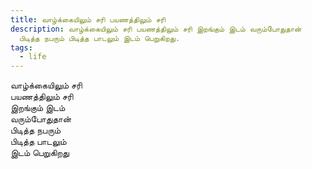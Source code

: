 ```yaml
---
title: வாழ்க்கையிலும் சரி பயணத்திலும் சரி
description: வாழ்க்கையிலும் சரி பயணத்திலும் சரி இறங்கும் இடம் வரும்போதுதான்
  பிடித்த நபரும் பிடித்த பாடலும் இடம் பெறுகிறது.
tags:
  - life
---
```


வாழ்க்கையிலும் சரி  
பயணத்திலும் சரி  
இறங்கும் இடம்  
வரும்போதுதான்  
பிடித்த நபரும்  
பிடித்த பாடலும்  
இடம் பெறுகிறது
